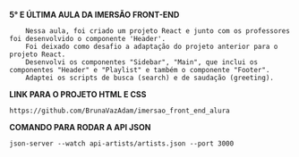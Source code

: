 **5° E ÚLTIMA AULA DA IMERSÃO FRONT-END**

        Nessa aula, foi criado um projeto React e junto com os professores foi desenvolvido o componente 'Header'. 
        Foi deixado como desafio a adaptação do projeto anterior para o projeto React.
        Desenvolvi os componentes "Sidebar", "Main", que inclui os componentes "Header" e "Playlist" e também o componente "Footer".
        Adaptei os scripts de busca (search) e de saudação (greeting).



**LINK PARA O PROJETO HTML E CSS**

`https://github.com/BrunaVazAdam/imersao_front_end_alura`

**COMANDO PARA RODAR A API JSON**

`json-server --watch api-artists/artists.json --port 3000` 
